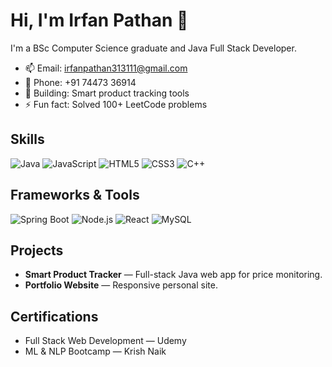 # Hi, I'm Irfan Pathan 👋

I'm a BSc Computer Science graduate and Java Full Stack Developer.

- 📫 Email: irfanpathan313111@gmail.com
- 📱 Phone: +91 74473 36914
- 🔭 Building: Smart product tracking tools
- ⚡ Fun fact: Solved 100+ LeetCode problems

## Skills
![Java](https://img.shields.io/badge/Java-ED8B00?style=for-the-badge&logo=java&logoColor=white)
![JavaScript](https://img.shields.io/badge/JavaScript-F7DF1E?style=for-the-badge&logo=javascript&logoColor=black)
![HTML5](https://img.shields.io/badge/HTML5-E34F26?style=for-the-badge&logo=html5&logoColor=white)
![CSS3](https://img.shields.io/badge/CSS3-1572B6?style=for-the-badge&logo=css3&logoColor=white)
![C++](https://img.shields.io/badge/C++-00599C?style=for-the-badge&logo=c%2B%2B&logoColor=white)

## Frameworks & Tools
![Spring Boot](https://img.shields.io/badge/Spring_Boot-6DB33F?style=for-the-badge&logo=spring-boot&logoColor=white)
![Node.js](https://img.shields.io/badge/Node.js-43853D?style=for-the-badge&logo=node.js&logoColor=white)
![React](https://img.shields.io/badge/React-20232A?style=for-the-badge&logo=react&logoColor=61DAFB)
![MySQL](https://img.shields.io/badge/MySQL-005C84?style=for-the-badge&logo=mysql&logoColor=white)

## Projects
- **Smart Product Tracker** — Full-stack Java web app for price monitoring.
- **Portfolio Website** — Responsive personal site.

## Certifications
- Full Stack Web Development — Udemy
- ML & NLP Bootcamp — Krish Naik
